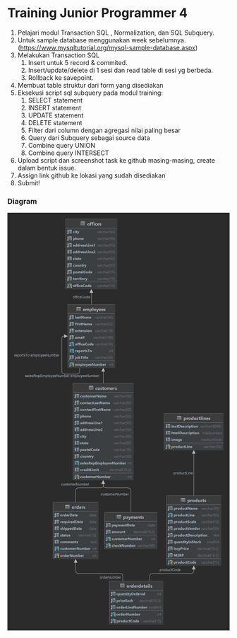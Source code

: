 # Training Junior Programmer 4

1. Pelajari modul Transaction SQL , Normalization, dan SQL Subquery.
2. Untuk sample database menggunakan week sebelumnya. (https://www.mysqltutorial.org/mysql-sample-database.aspx)
3. Melakukan Transaction SQL 
   1. Insert untuk 5 record & commited.
   2. Insert/update/delete di 1 sesi dan read table di sesi yg berbeda. 
   3. Rollback ke savepoint.
4. Membuat table struktur dari form yang disediakan
5. Eksekusi script sql subquery pada modul training:
   1. SELECT statement
   2. INSERT statement
   3. UPDATE statement
   4. DELETE statement
   5. Filter dari column dengan agregasi nilai paling besar
   6. Query dari Subquery sebagai source data
   7. Combine query UNION 
   8. Combine query INTERSECT
6. Upload script dan screenshot task ke github masing-masing, create dalam bentuk issue.
7. Assign link github ke lokasi yang sudah disediakan
8. Submit!

### Diagram
![Diagram Sample Database dari MySQL Tutorial](diagram.png)